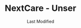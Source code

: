 ---
layout: location-page
date: Last Modified
description: "Local COVID-19 testing is available at NextCare - Unser in Albuquerque, New Mexico, USA."
permalink: "locations/new-mexico/albuquerque/nextcare-unser/"
tags:
  - locations
  - new-mexico
title: NextCare - Unser
state: New Mexico
stateAbbr: NM
hood: Unser 
address: 1800 Unser Blvd NW Ste 500
city: Albuquerque
zip: 87120
mapUrl: "http://maps.apple.com/?q=NextCare+-+Unser&address=1800+Unser+Blvd+NW+Ste+500,Albuquerque,New+Mexico,87120"
locationType: Drive-thru or walk-in
phone: 505-395-5520
website: https://nextcare.com/locations/nm/urgent-care-clinic-albuquerque-new-mexico-unser/
onlineBooking: true
closed: undefined
closedUpdate: April 14th, 2020
notes: "For all members of the community."
days: Weekends
hours: 9 am-4PM
altDays: Weekdays
altHours: 8AM-8PM
ctaMessage: Schedule a test
ctaUrl: "https://nextcare.com/locations/nm/urgent-care-clinic-albuquerque-new-mexico-unser/"
---
